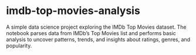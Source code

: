 # imdb-top-movies-analysis
A simple data science project exploring the IMDb Top Movies dataset. The notebook parses data from IMDb’s Top Movies list and performs basic analysis to uncover patterns, trends, and insights about ratings, genres, and popularity.

